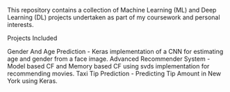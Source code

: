 This repository contains a collection of Machine Learning (ML) and Deep Learning (DL) projects undertaken as part of my coursework and personal interests.

Projects Included

Gender And Age Prediction -  Keras implementation of a CNN for estimating age and gender from a face image.
Advanced Recommender System - Model based CF and Memory based CF using svds implementation for recommending movies.
Taxi Tip Prediction - Predicting Tip Amount in New York using Keras.
